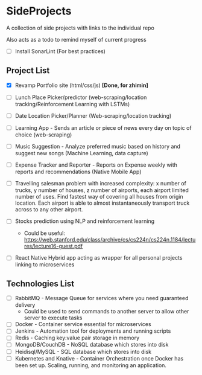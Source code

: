 # SideProjects
A collection of side projects with links to the individual repo

Also acts as a todo to remind myself of current progress

- [ ] Install SonarLint (For best practices)

Project List
---
- [x] Revamp Portfolio site (html/css/js) <b>[Done, for zhimin]</b>
- [ ] Lunch Place Picker/predictor (web-scraping/location tracking/Reinforcement Learning with LSTMs)
- [ ] Date Location Picker/Planner (Web-scraping/location tracking)
- [ ] Learning App - Sends an article or piece of news every day on topic of choice (web-scraping)
- [ ] Music Suggestion - Analyze preferred music based on history and suggest new songs (Machine Learning, data capture)
- [ ] Expense Tracker and Reporter - Reports on Expense weekly with reports and recommendations (Native Mobile App)
- [ ] Travelling salesman problem with increased complexity: x number of trucks, y number of houses, z number of airports, each airport limited number of uses. Find fastest way of covering all houses from origin location. Each airport is able to almost instantaneously transport truck across to any other airport.
- [ ] Stocks prediction using NLP and reinforcement learning
    * Could be useful: https://web.stanford.edu/class/archive/cs/cs224n/cs224n.1184/lectures/lecture16-guest.pdf
- [ ] React Native Hybrid app acting as wrapper for all personal projects linking to microservices 


Technologies List
---
- [ ] RabbitMQ - Message Queue for services where you need guaranteed delivery
   - Could be used to send commands to another server to allow other server to execute tasks 
- [ ] Docker - Container service essential for microservices
- [ ] Jenkins - Automation tool for deployments and running scripts
- [ ] Redis - Caching key:value pair storage in memory
- [ ] MongoDB/CouchDB - NoSQL database which stores into disk
- [ ] Heidisql/MySQL - SQL database which stores into disk
- [ ] Kubernetes and Knative - Container Orchestration once Docker has been set up. Scaling, running, and monitoring an application. 
